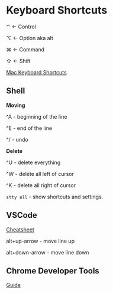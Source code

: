 # Keyboard Shortcuts

⌃  <- Control

⌥  <- Option aka alt

⌘  <- Command

⇧  <- Shift

[Mac Keyboard Shortcuts](https://support.apple.com/en-us/HT201236)

## Shell

**Moving**

^A - beginning of the line

^E - end of the line

^/ - undo


**Delete**

^U - delete everything

^W - delete all left of cursor

^K - delete all right of cursor

`stty all` - show shortcuts and settings.

## VSCode

[Cheatsheet](https://code.visualstudio.com/shortcuts/keyboard-shortcuts-macos.pdf?WT.mc_id=code-online-jopapa)

alt+up-arrow - move line up

alt+down-arrow - move line down

## Chrome Developer Tools

[Guide](https://developers.google.com/web/tools/chrome-devtools/shortcuts)